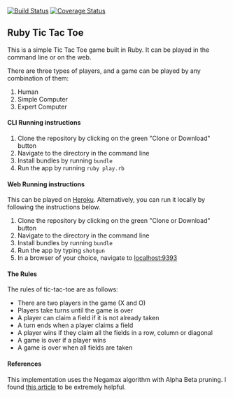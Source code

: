 [![Build Status](https://travis-ci.org/pelensky/ruby_ttt.svg?branch=master)](https://travis-ci.org/pelensky/ruby_ttt)
[![Coverage Status](https://coveralls.io/repos/github/pelensky/ruby_ttt/badge.svg?branch=place_marker)](https://coveralls.io/github/pelensky/ruby_ttt?branch=master)

## Ruby Tic Tac Toe 

This is a simple Tic Tac Toe game built in Ruby. It can be played in the command
line or on the web.

There are three types of players, and a game can be played by any combination of them:
1. Human
2. Simple Computer
3. Expert Computer

#### CLI Running instructions
1. Clone the repository by clicking on the green "Clone or Download" button
2. Navigate to the directory in the command line
3. Install bundles by running `bundle`
4. Run the app by running `ruby play.rb`


#### Web Running instructions
This can be played on [Heroku](https://ruby-ttt-pelensky.herokuapp.com/).
Alternatively, you can run it locally by following the instructions below.
1. Clone the repository by clicking on the green "Clone or Download" button
2. Navigate to the directory in the command line
3. Install bundles by running `bundle`
4. Run the app by typing `shotgun`
5. In a browser of your choice, navigate to [localhost:9393](localhost:9393)

#### The Rules

The rules of tic-tac-toe are as follows:

* There are two players in the game (X and O)
* Players take turns until the game is over
* A player can claim a field if it is not already taken
* A turn ends when a player claims a field
* A player wins if they claim all the fields in a row, column or diagonal
* A game is over if a player wins
* A game is over when all fields are taken

#### References

This implementation uses the Negamax algorithm with Alpha Beta pruning. I found
[this article](http://www.hamedahmadi.com/gametree/#negamax) to be extremely
helpful. 
